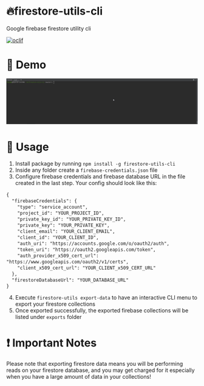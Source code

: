 🔥firestore-utils-cli
=================

Google firebase firestore utility cli

[![oclif](https://img.shields.io/badge/cli-oclif-brightgreen.svg)](https://oclif.io)

# 🚀 Demo
![firestore utils cli demo](https://raw.githubusercontent.com/farsabbutt/firestore-utils-cli/master/demo.gif)

# 📜 Usage
1) Install package by running ``npm install -g firestore-utils-cli``
2) Inside any folder create a ``firebase-credentials.json`` file
3) Configure firebase credentials and firebase database URL in the file created in the last step. Your config should look like this:
```
{
  "firebaseCredentials": {
    "type": "service_account",
    "project_id": "YOUR_PROJECT_ID",
    "private_key_id": "YOUR_PRIVATE_KEY_ID",
    "private_key": "YOUR_PRIVATE_KEY",
    "client_email": "YOUR_CLIENT_EMAIL",
    "client_id": "YOUR_CLIENT_ID",
    "auth_uri": "https://accounts.google.com/o/oauth2/auth",
    "token_uri": "https://oauth2.googleapis.com/token",
    "auth_provider_x509_cert_url": "https://www.googleapis.com/oauth2/v1/certs",
    "client_x509_cert_url": "YOUR_CLIENT_x509_CERT_URL"
  },
  "firestoreDatabaseUrl": "YOUR_DATABASE_URL"
}
```
4) Execute ``firestore-utils export-data`` to have an interactive CLI menu to export your firestore collections
5) Once exported successfully, the exported firebase collections will be listed under ``exports`` folder

# ❗ Important Notes
Please note that exporting firestore data means you will be performing reads on your firestore database, and you may get charged for it especially when you have a large amount of data in your collections!
